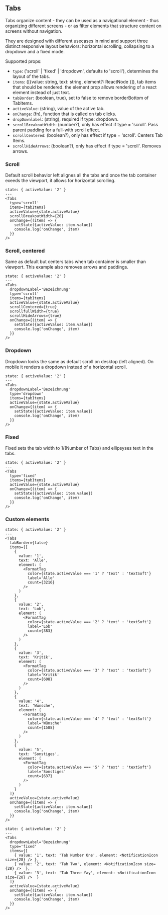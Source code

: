 ## Tabs

Tabs organize content - they can be used as a navigational element - thus organizing different screens - or as filter elements that structure content on screens without navigation.

They are designed with different usecases in mind and support three distinct responsive layout behaviors: horizontal scrolling, collapsing to a dropdown and a fixed mode.

Supported props:

- `type`: ('scroll' | 'fixed' | 'dropdown', defaults to 'scroll'), determines the layout of the tabs.
- `items`: ([{value: string, text: string, element?: ReactNode }]), tab items that should be rendered. the element prop allows rendering of a react element instead of just text.
- `tabBorder`: (boolean, true), set to false to remove borderBottom of TabItems.
- `activeValue`: (string), value of the active tab.
- `onChange`: (fn), function that is called on tab clicks.
- `dropDownlabel`: (string), required if type: dropdown.
- `scrollBreakoutWidth`: (number?), only has effect if type = 'scroll'. Pass parent padding for a full-with scroll effect.
- `scrollCentered`: (boolean?), only has effect if type = 'scroll'. Centers Tab Items.
- `scrollHideArrows`: (boolean?), only has effect if type = 'scroll'. Removes arrows.

### Scroll

Default scroll behavior left alignes all the tabs and once the tab container exeeds the viewport, it allows for horizontal scrolling.

```react
state: { activeValue: '2' }
---
<Tabs
  type='scroll'
  items={tabItems}
  activeValue={state.activeValue}
  scrollBreakoutWidth={20}
  onChange={(item) => {
    setState({activeValue: item.value})
    console.log('onChange', item)
  }}
/>
```

### Scroll, centered

Same as default but centers tabs when tab container is smaller than viewport. This example also removes arrows and paddings.

```react
state: { activeValue: '2' }
---
<Tabs
  dropdownLabel='Bezeichnung'
  type='scroll'
  items={tabItems}
  activeValue={state.activeValue}
  scrollCentered={true}
  scrollfullWidth={true}
  scrollHideArrows={true}
  onChange={(item) => {
    setState({activeValue: item.value})
    console.log('onChange', item)
  }}
/>
```

### Dropdown

Dropdown looks the same as default scroll on desktop (left aligned). On mobile it renders a dropdown instead of a horizontal scroll.

```react
state: { activeValue: '2' }
---
<Tabs
  dropdownLabel='Bezeichnung'
  type='dropdown'
  items={tabItems}
  activeValue={state.activeValue}
  onChange={(item) => {
    setState({activeValue: item.value})
    console.log('onChange', item)
  }}
/>
```

### Fixed

Fixed sets the tab width to 1/(Number of Tabs) and ellipsyses text in the tabs.

```react
state: { activeValue: '2' }
---
<Tabs
  type='fixed'
  items={tabItems}
  activeValue={state.activeValue}
  onChange={(item) => {
    setState({activeValue: item.value})
    console.log('onChange', item)
  }}
/>
```

### Custom elements

```react
state: { activeValue: '2' }
---
<Tabs
  tabBorder={false}
  items={[
    { 
      value: '1',
      text: 'Alle',
      element: (
        <FormatTag 
          color={state.activeValue === '1' ? 'text' : 'textSoft'}
          label='Alle'
          count={3216}
        />
      ) 
    },
    { 
      value: '2',
      text: 'Lob',
      element: (
        <FormatTag 
          color={state.activeValue === '2' ? 'text' : 'textSoft'}
          label='Lob'
          count={383}
        />
      ) 
    },
    { 
      value: '3',
      text: 'Kritik',
      element: (
        <FormatTag 
          color={state.activeValue === '3' ? 'text' : 'textSoft'}
          label='Kritik'
          count={608}
        />
      ) 
    },
    { 
      value: '4',
      text: 'Wünsche',
      element: (
        <FormatTag 
          color={state.activeValue === '4' ? 'text' : 'textSoft'}
          label='Wünsche'
          count={1588}
        />
      ) 
    },
    { 
      value: '5',
      text: 'Sonstiges',
      element: (
        <FormatTag 
          color={state.activeValue === '5' ? 'text' : 'textSoft'}
          label='Sonstiges'
          count={637}
        />
      ) 
    }
  ]}
  activeValue={state.activeValue}
  onChange={(item) => {
    setState({activeValue: item.value})
    console.log('onChange', item)
  }}
/>
```

```react
state: { activeValue: '2' }
---
<Tabs
  dropdownLabel='Bezeichnung'
  type='fixed'
  items={[
    { value: '1', text: 'Tab Number One', element: <NotificationIcon size={28} /> },
    { value: '2', text: 'Tab Two', element: <NotificationIcon size={28} />  },
    { value: '3', text: 'Tab Three Yay', element: <NotificationIcon size={28} />  }
  ]}
  activeValue={state.activeValue}
  onChange={(item) => {
    setState({activeValue: item.value})
    console.log('onChange', item)
  }}
/>
```
